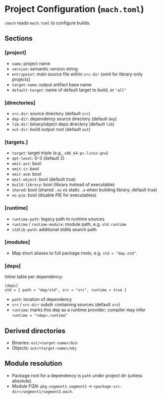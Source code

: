# Project Configuration (`mach.toml`)

`cmach` reads `mach.toml` to configure builds.

## Sections

### [project]
- `name`: project name
- `version`: semantic version string
- `entrypoint`: main source file within `src-dir` (omit for library-only projects)
- `target-name`: output artifact base name
- `default-target`: name of default target to build, or `"all"`

### [directories]
- `src-dir`: source directory (default `src`)
- `dep-dir`: dependency source directory (default `dep`)
- `lib-dir`: binary/object deps directory (default `lib`)
- `out-dir`: build output root (default `out`)

### [targets.<name>]
- `target`: target triple (e.g., `x86_64-pc-linux-gnu`)
- `opt-level`: 0–3 (default 2)
- `emit-ast`: bool
- `emit-ir`: bool
- `emit-asm`: bool
- `emit-object`: bool (default true)
- `build-library`: bool (library instead of executable)
- `shared`: bool (shared `.so` vs static `.a` when building library; default true)
- `no-pie`: bool (disable PIE for executables)

### [runtime]
- `runtime-path`: legacy path to runtime sources
- `runtime` / `runtime-module`: module path, e.g. `std.runtime`
- `stdlib-path`: additional stdlib search path

### [modules]
- Map short aliases to full package roots, e.g. `std = "dep.std"`.

### [deps]
Inline table per dependency:
```
[deps]
std = { path = "dep/std", src = "src", runtime = true }
```
- `path`: location of dependency
- `src` / `src-dir`: subdir containing sources (default `src`)
- `runtime`: marks this dep as a runtime provider; compiler may infer `runtime = "<dep>.runtime"`

## Derived directories
- Binaries: `out/<target-name>/bin`
- Objects: `out/<target-name>/obj`

## Module resolution
- Package root for a dependency is `path` under project dir (unless absolute).
- Module FQN: `pkg.segment1.segment2` → `<package-src-dir>/segment1/segment2.mach`.
